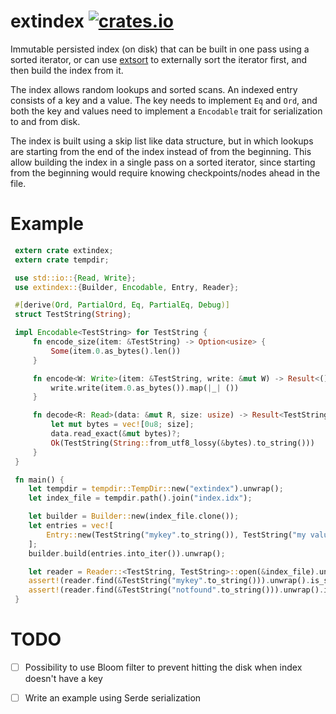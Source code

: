 extindex [![crates.io](https://img.shields.io/crates/v/extindex.svg)](https://crates.io/crates/extindex)
=========

Immutable persisted index (on disk) that can be built in one pass using a sorted iterator, or can
use [extsort](https://crates.io/crates/extsort) to externally sort the iterator first, and
then build the index from it.

The index allows random lookups and sorted scans. An indexed entry consists of a key and a value.
The key needs to implement `Eq` and `Ord`, and both the key and values need to implement a
`Encodable` trait for serialization to and from disk.

The index is built using a skip list like data structure, but in which lookups are starting from
the end of the index instead of from the beginning. This allow building the index in a single 
pass on a sorted iterator, since starting from the beginning would require knowing
checkpoints/nodes ahead in the file.

# Example
```rust
 extern crate extindex;
 extern crate tempdir;

 use std::io::{Read, Write};
 use extindex::{Builder, Encodable, Entry, Reader};

 #[derive(Ord, PartialOrd, Eq, PartialEq, Debug)]
 struct TestString(String);

 impl Encodable<TestString> for TestString {
     fn encode_size(item: &TestString) -> Option<usize> {
         Some(item.0.as_bytes().len())
     }

     fn encode<W: Write>(item: &TestString, write: &mut W) -> Result<(), std::io::Error> {
         write.write(item.0.as_bytes()).map(|_| ())
     }

     fn decode<R: Read>(data: &mut R, size: usize) -> Result<TestString, std::io::Error> {
         let mut bytes = vec![0u8; size];
         data.read_exact(&mut bytes)?;
         Ok(TestString(String::from_utf8_lossy(&bytes).to_string()))
     }
 }

 fn main() {
    let tempdir = tempdir::TempDir::new("extindex").unwrap();
    let index_file = tempdir.path().join("index.idx");

    let builder = Builder::new(index_file.clone());
    let entries = vec![
        Entry::new(TestString("mykey".to_string()), TestString("my value".to_string()))
    ];
    builder.build(entries.into_iter()).unwrap();

    let reader = Reader::<TestString, TestString>::open(&index_file).unwrap();
    assert!(reader.find(&TestString("mykey".to_string())).unwrap().is_some());
    assert!(reader.find(&TestString("notfound".to_string())).unwrap().is_none());
 }
```

# TODO
- [ ] Possibility to use Bloom filter to prevent hitting the disk when index doesn't have a key
- [ ] Write an example using Serde serialization


